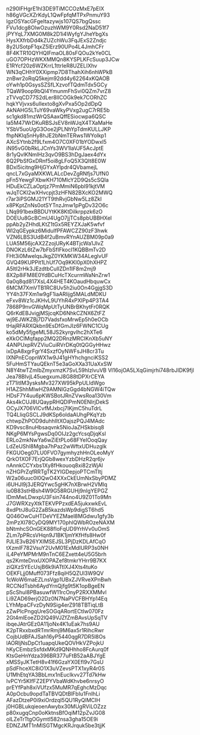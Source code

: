 n290lFHgrE1hl3DE9TiMCCOzMxE7pEIX
h86gVGcXZrKdyL1QwFpfqMTPxPnmuY93
lgzOSYacGFgeItazywjs107QS7bgQssc
FVu1dcg8OlwOzuzhWM9Y0Rsd2NaD51f7
jPYYqL7XMG0M8k2D1i4WyfgYJheYbgXs
HysXXfrbDd4kZUZchWu3FqJExS2Zndjc
8y2USotpF1qxZ5lErz90UPo4L4JmhCFr
8F4KTR10QYHQIFmaOL80sFQOu2kYe0CL
uGO7OPHzWKXMMQn8KYSPLKFcSuup3JCw
E1RYcf20z6WZKrrL1ttrIeR8UZELIXhv
WN3qCHhY0XXipmp7D8ThahXih6nhWPkB
znBwr2oRqQ5kejm92dd4y62264xKQAOB
oYwh1p0GsysSZSfLXzvofTQdmTdx5GCy
TQaW9oop9bQI4YmunmFhSvi0QZm7vrZ8
zTVvqCD77S2dLer8lICOGk9ek7CORhZC
hqkYVjvxs6uIIexto8gXvPxa5Op2dDpQ
AkNAHG5LTuY69vaWkyPVxg2ugC7rRE5b
sc1gkd81mzWrQSAaxQffESiocwpa6QSC
Ia5M47WrDKuRBSJsEV8nWJqX4TXaMaHe
YSbV5uoUgG3Ooe2jPLNhYpTdmKULLJKP
fhpNKlq5nHy8hJE2bNmTERws1WYolkp1
AXcSYtnb2f9Lfxm4O7C0XF01bYODwxl5
iN95vG0bRkLJCnYs3WV1laVJF5AcJptE
8r1yQvlKNmlHz3qvO9BS3hDgJaex4dYx
6Q2PbSfGxDRnf5oi8gLFoQ5X3QIt8E0W
BDxl5icitng9HjGYxAYlpdr4QVbamejL
qncL7xGyaMXKWLALcDevZgRNfjs7UfN0
pFn5YewgFXbwKH710MlcY2D9Qs5cSQIa
HDuEkCZLaOptjz7PmMmiN6pbl91kjtVM
wJqTCKl2wXHvcpjt3zHFN82BXcKO2MWQ
r7ar3iPSGMJ21YT9thRvjGbNw5Lz8Zkl
x8PKptZnNs0otSYTnzJmw1pPgDv32O6c
LNq991bexBBDUYtKK8KtDilkrppzk6zO
DOEUu8GcBCmU4UgO7jjTCs8pbUBBHXel
ppAb2yZHhdLKtZ1tGx5REYZXJaK5wfvf
Wl2qGEypkz6MiduIfPFAWCZZ90zF3hwk
VZN6LBS3UdB4f2uBmvRYnAUZBM09p0a9
LUA5M56jcAX2ZzojURyK4BTjcWa1JIvZ
DNOKzL6tZw7bFbSfIFkocI1KQBBmTv2D
FHt3i0MwelqsJkgZ0YKMKW34ALeglvUF
GVQ49KUPPit1LhUf7Oq9KKl0pX0hXHPZ
A5ltI2rHk3JEzdtbCuIlZDn1IF8m2mj9
8X2p8iFM8E0YdBCuHcTXcurmWaNnZrw1
0a0q8qd817XsL4X4HET4KOaudHbquwCx
6MCM7XmVTB1RC8Uv5h2iu0On4GgjgS3D
YY4h37FXm1w9gF1iaARlijg5MALdMDKU
eFxv8Wz1cJKHvL9UYhR4xPXlPp4P3TA4
7868P9nvGWqMpUtTyUNBrBKhytFr0RQK
Q6rKdEBJvigjMSjcqKD6NhkCZNX6ZtFZ
wj9EJWKZBj7D7VadsfxoMrwEp5h0eOCb
tHajRFARXQkbn9EsDfGmJIz6FWNC1CUg
ko5dMy5fjgeML58JS2kyrgvIhc2hXTe6
eXkOCIMqfapp2MQ2DRnzMRCIKnXb5uNY
4ANPUxpRVZViuCuiRVrDKq0tQGGyHHwz
ixDpA8xgrFgrY4SxzfOyNWFsJH8cr3Tu
IXNPnECopnWX1w9J41gHYhchgnciKSS2
5FuHmSTYauQEknT5e3aGoXXa31UaXxSW
N8Y4twTZmIbZmyxmzK7SvL59hIzlvuVB
Vl16ojOA5LXqGimjrhi748rbJIDK9fjl
Jea78BIvjL45uegxumJ8G88tDPXrCEYA
zT71itIM3ysksMv327XW95kPpULIdWgo
H1AZShhMlwHZ9AMNlGzGgd4bNGW4iTQw
HDsF7Y4uu6pKWSBotJRnZVwsRoa130Vm
Aks4kCUJ8UQaypRHQDlPmN0ENIrjDekS
OCyJX706VICvfMJxbcj7IKjmC5huTdrL
TQ4LliqGSCLJ9dKSp6oIdaAUhgPKqYzb
chtwpZhPOD9duhhIltXOajszPQJ4MAdc
KD9vsc8nuHbsaqvnk5NioJaZHSkbisq8
NKgP6MYsPgwsDq0OIJz2gcYcsqDjqKsl
ERLo2mkNwYa6wZiEtPLo68FYeIOoqQay
LdZeUShl8Mgba7hPaz2wWftxUDHuzglk
FKGUOeg07LU0FVO7gymhyzhHnOLeoMyY
QrkO1XOF7ErjQGb8wexYzbDHzR2qr6jv
nAnnkCCYxbs1Xy8fHkouoq8xi82zWjAl
nZHGPrZqfRRTgTK2YIGDepjoPTCmTItj
W2a06uuc0l0QwO4XXxCkEUmNxSbyPDMZ
i6UHJl9j3JERQYwc5gHK7nXBrwH2VMIq
iu0B83stHBsh4W9G58RGUHj9nIgYEPGZ
IDmMwLDwxpU3Fsin744no4U9Z01To9Mn
J7GWRXzyXtkTEKVPPzxdEA5jukxwkEvL
8xdPtrJ8uG2ZaB5kazdsWp9digST6hd5
Q046OwCuHTDeVYEZMael8MGdwu1gfy3b
2mPzXI78CyDQ9MY170phlQWbROzeNAXM
bNtmhcSOnGEK88fIoFqUD9YrhVv0uOmS
ZLm7pPRcsVHqn9J1BK1jmYKfHfs8Hw0f
PJLlE3vB26YXIMSEJSL3PjDzKDLAfCqO
tXzmlF782VsuY2UvM01ExMdIURP3s0NH
iL4PeYMPMrM9nTnC6EZxett4eU5G5brh
qs2KmteDnxUXOPAZef8tmkrYHrr9B7KX
ziQXzSYEcUsjB6k9iATtIXJ4Xts4tuKo
OEKFLjj0Muff073Ffz8qiH5QZUl3W9QV
1cWoW6maEZLnsVgp1UBxZJVRveXPnBwh
RCCNdTsbh6AydYrnQjfg9t5K1opBgeEN
pScShul8PBasuwfW11rcOnyP2RXXMMvl
Li9ZAD69erjO2Dz0N7NaPVCFBHYp14Eq
LYhMpaCFvzDyN9Sig4erZ918TBTiqLtB
zZwPlcPngqUreSOGqARortECtIw070Fz
2Gt4mlEoeZD2lQ49VJZfZmBAvsUpSqTV
ibqeJAtrGEz0A11joNx4K1uEak7hs9AU
K2pTRxxbxdRTmrRmj9M6ax5r1RihcRwr
CojbUdBFAJSah16yP5440qgR7DR5l8Os
lAORIjNsDpCt1uapqUkeQOVHkVZPojkU
hKyCEmbzSsfdxMKd9QNHhho8FcAurq0f
KtsGeHnYdza396BR377uFtB52aABJYgE
xMSSyJKTetH8v41f6GzaYX0Efl9v7GsU
pSdFhceXC8iO1X3uVZevsPTX1xyR4r0S
U1MhEtqYA3BbLmx1nEucIkvv27Td7kHw
IvPCYr5KIfFZ2EPYVbaWdKhvbe6nrsyO
prEYfPah8xiVUfzx5MuMR7qEghcMzDqc
A0pOcbu9opdTaTBVQDtBlFbIu1FnIhLi
AFazDtzeP0i9xiOrdzqI5QU1RyQlMCIH
j0HGBLukqieoenAwybx30MUgRViLOZzz
p80xugqCnp0oKktnsBfOqiM12pZvJG08
olLZeTrTtgOGymtI582nsa3gha15OE9i
EDNZJMT1nMlSGTMgcKRJrquk5be3tjjK
